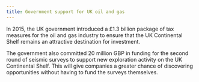 ```yaml
---
title: Government support for UK oil and gas
---
```

In 2015, the UK government introduced a £1.3 billion package of tax measures for the oil and gas industry to ensure that the UK Continental Shelf remains an attractive destination for investment. 


The government also committed 20 million GBP in funding for the second round of seismic surveys to support new exploration activity on the UK Continental Shelf. This will give companies a greater chance of discovering opportunities without having to fund the surveys themselves.
